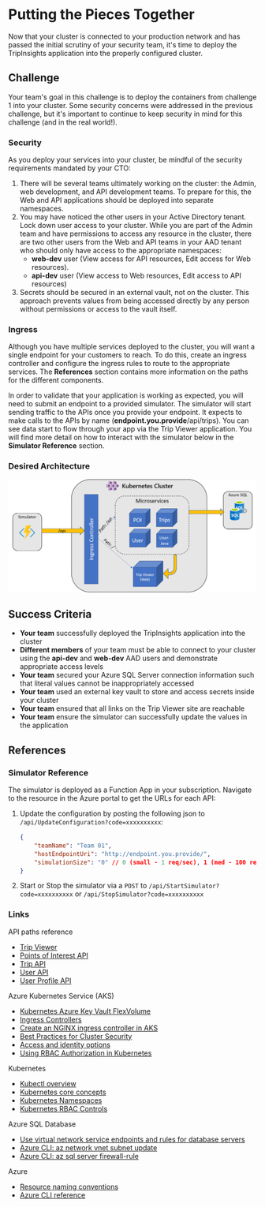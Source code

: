 # Putting the Pieces Together

Now that your cluster is connected to your production network and has passed the initial scrutiny of your security team, it's time to deploy the TripInsights application into the properly configured cluster.

## Challenge

Your team's goal in this challenge is to deploy the containers from challenge 1 into your cluster. Some security concerns were addressed in the previous challenge, but it's important to continue to keep security in mind for this challenge (and in the real world!).

### Security

As you deploy your services into your cluster, be mindful of the security requirements mandated by your CTO:

1. There will be several teams ultimately working on the cluster: the Admin, web development, and API development teams. To prepare for this, the Web and API applications should be deployed into separate namespaces.
1. You may have noticed the other users in your Active Directory tenant. Lock down user access to your cluster. While you are part of the Admin team and have permissions to access any resource in the cluster, there are two other users from the Web and API teams in your AAD tenant who should only have access to the appropriate namespaces:
    - **web-dev** user (View access for API resources, Edit access for Web resources).
    - **api-dev** user (View access to Web resources, Edit access to API resources)
1. Secrets should be secured in an external vault, not on the cluster. This approach prevents values from being accessed directly by any person without permissions or access to the vault itself.

### Ingress

Although you have multiple services deployed to the cluster, you will want a single endpoint for your customers to reach. To do this, create an ingress controller and configure the ingress rules to route to the appropriate services. The **References** section contains more information on the paths for the different components.

In order to validate that your application is working as expected, you will need to submit an endpoint to a provided simulator. The simulator will start sending traffic to the APIs once you provide your endpoint. It expects to make calls to the APIs by name (**endpoint.you.provide**/api/trips). You can see data start to flow through your app via the Trip Viewer application. You will find more detail on how to interact with the simulator below in the **Simulator Reference** section.

### Desired Architecture

![DesiredArchwSimChallenge4.png](./images/DesiredArchwSimChallenge4.png)

## Success Criteria

- **Your team** successfully deployed the TripInsights application into the cluster
- **Different members** of your team must be able to connect to your cluster using the **api-dev** and **web-dev** AAD users and demonstrate appropriate access levels
- **Your team** secured your Azure SQL Server connection information such that literal values cannot be inappropriately accessed
- **Your team** used an external key vault to store and access secrets inside your cluster
- **Your team** ensured that all links on the Trip Viewer site are reachable
- **Your team** ensure the simulator can successfully update the values in the application

## References

### Simulator Reference

The simulator is deployed as a Function App in your subscription. Navigate to the resource in the Azure portal to get the URLs for each API:

1. Update the configuration by posting the following json to `/api/UpdateConfiguration?code=xxxxxxxxxx`:

    ```json
    {
        "teamName": "Team 01",
        "hostEndpointUri": "http://endpoint.you.provide/",
        "simulationSize": "0" // 0 (small - 1 req/sec), 1 (med - 100 req/sec) or 2 (large - 1000 req/sec). The # of requests sent to your cluster per second.
    }
    ```

1. Start or Stop the simulator via a `POST` to `/api/StartSimulator?code=xxxxxxxxxx` or `/api/StopSimulator?code=xxxxxxxxxx`

### Links

API paths reference

- [Trip Viewer](https://github.com/vyta/openhack-containers/tree/master/src/tripviewer#paths)
- [Points of Interest API](https://github.com/vyta/openhack-containers/tree/master/src/poi#api-paths)
- [Trip API](https://github.com/vyta/openhack-containers/tree/master/src/trips#api-paths)
- [User API](https://github.com/vyta/openhack-containers/tree/master/src/user-java#api-paths)
- [User Profile API](https://github.com/vyta/openhack-containers/tree/master/src/userprofile#api-paths)

Azure Kubernetes Service (AKS)

- [Kubernetes Azure Key Vault FlexVolume](https://github.com/Azure/kubernetes-keyvault-flexvol)
- [Ingress Controllers](https://docs.microsoft.com/en-us/azure/aks/concepts-network#ingress-controllers)
- [Create an NGINX ingress controller in AKS](https://docs.microsoft.com/en-us/azure/aks/ingress-basic)
- [Best Practices for Cluster Security](https://docs.microsoft.com/en-us/azure/aks/operator-best-practices-cluster-security)
- [Access and identity options](https://docs.microsoft.com/en-us/azure/aks/concepts-identity#role-based-access-controls-rbac)
- [Using RBAC Authorization in Kubernetes](https://docs.microsoft.com/en-us/azure/aks/azure-ad-rbac)

Kubernetes

- [Kubectl overview](https://kubernetes.io/docs/user-guide/kubectl-overview/)
- [Kubernetes core concepts](https://docs.microsoft.com/en-us/azure/aks/concepts-clusters-workloads)
- [Kubernetes Namespaces](https://kubernetes.io/docs/concepts/overview/working-with-objects/namespaces/)
- [Kubernetes RBAC Controls](https://kubernetes.io/docs/reference/access-authn-authz/rbac/)

Azure SQL Database

- [Use virtual network service endpoints and rules for database servers](https://docs.microsoft.com/en-us/azure/sql-database/sql-database-vnet-service-endpoint-rule-overview)
- [Azure CLI: az network vnet subnet update](https://docs.microsoft.com/en-us/cli/azure/network/vnet/subnet?view=azure-cli-latest#az-network-vnet-subnet-update)
- [Azure CLI: az sql server firewall-rule](https://docs.microsoft.com/en-us/cli/azure/sql/server/firewall-rule?view=azure-cli-latest)

Azure

- [Resource naming conventions](https://docs.microsoft.com/en-us/azure/architecture/best-practices/naming-conventions)
- [Azure CLI reference](https://docs.microsoft.com/en-us/cli/azure/get-started-with-azure-cli)
